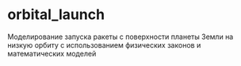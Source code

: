 # orbital_launch
Моделирование запуска ракеты с поверхности планеты Земли на низкую орбиту с использованием физических законов и математических моделей
